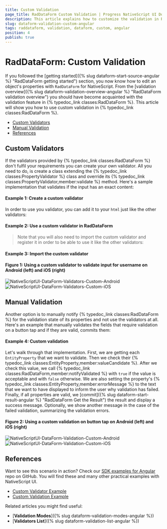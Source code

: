 ```yaml
---
title: Custom Validation
page_title: RadDataForm Custom Validation | Progress NativeScript UI Documentation
description: This article explains how to customize the validation in RadDataForm for NativeScript.
slug: dataform-validation-custom-angular
tags: raddataform, validation, dataform, custom, angular
position: 4
publish: true
---
```


# RadDataForm: Custom Validation

If you followed the [getting started]({% slug dataform-start-source-angular %} "RadDataForm getting started") section, you now know how to edit an object's properties with `RadDataForm` for NativeScript. From the [validation overview]({% slug dataform-validation-overview-angular %} "RadDataForm validation overview") you should have become acquainted with the validation feature in {% typedoc_link classes:RadDataForm %}. This article will show you how to use custom validation in {% typedoc_link classes:RadDataForm %}.

* [Custom Validators](#custom-validators)
* [Manual Validation](#manual-validation)
* [References](#references)

## Custom Validators

If the validators provided by {% typedoc_link classes:RadDataForm %} don't fulfil your requirements you can create your own validator. All you need to do, is create a class extending the {% typedoc_link classes:PropertyValidator %} class and override its {% typedoc_link classes:PropertyValidator,member:validate %} method. Here's a sample implementation that validates if the input has an exact content:

#### Example 1: Create a custom validator

<snippet id='angular-dataform-custom-validator'/>

In order to use you validator, you can add it to your `html` just like the other validators:

#### Example 2: Use a custom validator in RadDataForm 

<snippet id='dataform-custom-validator-html'/>

> Note that you will also need to import the custom validator and register it in order to be able to use it like the other validators:

#### Example 3: Import the custom validator 

<snippet id='angular-dataform-custom-validator-register'/>

#### Figure 1: Using a custom validator to validate input for username on Android (left) and iOS (right)

![NativeScriptUI-DataForm-Validators-Custom-Android](../../../img/ns_ui/dataform-validation-custom-01-android.png "Custom Validator in DataForm in Android") ![NativeScriptUI-DataForm-Validators-Custom-iOS](../../../img/ns_ui/dataform-validation-custom-01-ios.png "Custom Validator in DataForm in iOS")

## Manual Validation

Another option is to manually notify {% typedoc_link classes:RadDataForm %} for the validation state of its properties and not use the validators at all. Here's an example that manually validates the fields that require validation on a button tap and if they are valid, commits them:

#### Example 4: Custom validation

<snippet id='angular-dataform-custom-validation'/>

Let's walk through that implementation. First, we are getting each `EntityProperty` that we want to validate. Then we check their {% typedoc_link classes:EntityProperty,member:valueCandidate %}. After we check this value, we call {% typedoc_link classes:RadDataForm,member:notifyValidated %} with `true` if the value is acceptable and with `false` otherwise. We are also setting the property's {% typedoc_link classes:EntityProperty,member:errorMessage %} to the text that we want to have displayed to inform the user why validation has failed. Finally, if all properties are valid, we [commit]({% slug dataform-start-result-angular %} "RadDataForm Get the Result") the result and display a success message. Optionally, we show another message in the case of the failed validation, summarizing the validation errors.

#### Figure 2: Using a custom validation on button tap on Android (left) and iOS (right)

![NativeScriptUI-DataForm-Validation-Custom-Android](../../../img/ns_ui/dataform-validation-custom-02-android.png "Custom Validation in DataForm in Android") ![NativeScriptUI-DataForm-Validation-Custom-iOS](../../../img/ns_ui/dataform-validation-custom-02-ios.png "Custom Validation in DataForm in iOS")

## References

Want to see this scenario in action?
Check our [SDK examples for Angular](https://github.com/telerik/nativescript-ui-samples-angular) repo on GitHub. You will find these and many other practical examples with NativeScript UI.

* [Custom Validator Example](https://github.com/telerik/nativescript-ui-samples-angular/tree/master/dataform/app/examples/validation/custom-validator)
* [Custom Validation Example](https://github.com/telerik/nativescript-ui-samples-angular/tree/master/dataform/app/examples/validation/custom-validation)

Related articles you might find useful:

* [**Validation Modes**]({% slug dataform-validation-modes-angular %})
* [**Validators List**]({% slug dataform-validation-list-angular %})

